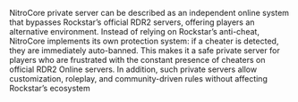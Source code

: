 NitroCore private server can be described as an independent online system that bypasses Rockstar’s official RDR2 servers, offering players an alternative environment. Instead of relying on Rockstar’s anti-cheat, NitroCore implements its own protection system: if a cheater is detected, they are immediately auto-banned. This makes it a safe private server for players who are frustrated with the constant presence of cheaters on official RDR2 Online servers. In addition, such private servers allow customization, roleplay, and community-driven rules without affecting Rockstar’s ecosystem
